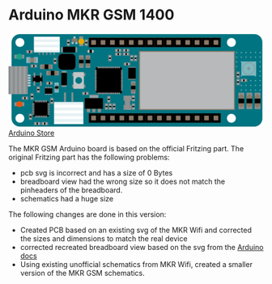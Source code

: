 # Arduino MKR GSM 1400

![MKR GSM 1400](MKR_GSM_1400_breadboard.svg)
[Arduino Store](https://store.arduino.cc/products/arduino-mkr-gsm-1400)

The MKR GSM Arduino board is based on the official Fritzing part. The original Fritzing part has the following problems:
- pcb svg is incorrect and has a size of 0 Bytes
- breadboard view had the wrong size so it does not match the pinheaders of the breadboard.
- schematics had a huge size

The following changes are done in this version:
- Created PCB based on an existing svg of the MKR Wifi and corrected the sizes and dimensions to match the real device
- corrected recreated breadboard view based on the svg from the [Arduino docs](https://docs.arduino.cc/hardware/mkr-gsm-1400)
- Using existing unofficial schematics from MKR Wifi, created a smaller version of the MKR GSM schematics.
